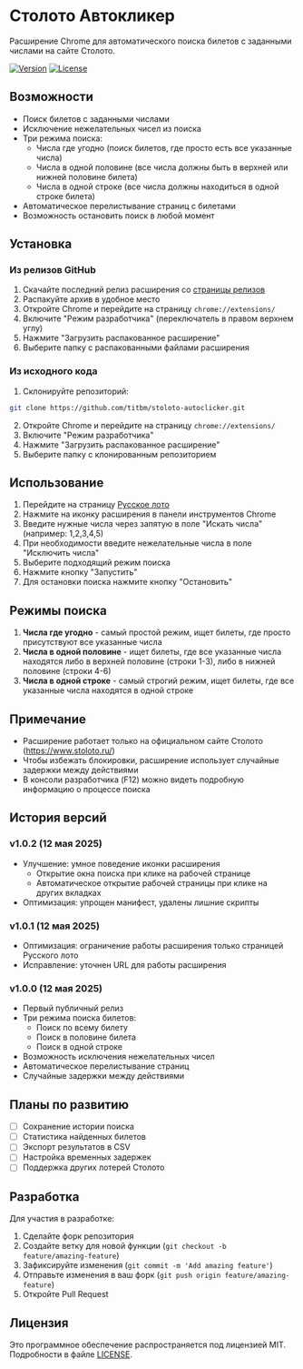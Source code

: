 # Столото Автокликер

Расширение Chrome для автоматического поиска билетов с заданными числами на сайте Столото.

[![Version](https://img.shields.io/badge/version-1.0.9-blue.svg)](https://github.com/titbm/stoloto-autoclicker/releases)
[![License](https://img.shields.io/badge/license-MIT-green.svg)](LICENSE)

## Возможности

- Поиск билетов с заданными числами
- Исключение нежелательных чисел из поиска
- Три режима поиска:
  - Числа где угодно (поиск билетов, где просто есть все указанные числа)
  - Числа в одной половине (все числа должны быть в верхней или нижней половине билета)
  - Числа в одной строке (все числа должны находиться в одной строке билета)
- Автоматическое перелистывание страниц с билетами
- Возможность остановить поиск в любой момент

## Установка

### Из релизов GitHub
1. Скачайте последний релиз расширения со [страницы релизов](https://github.com/titbm/stoloto-autoclicker/releases)
2. Распакуйте архив в удобное место
3. Откройте Chrome и перейдите на страницу `chrome://extensions/`
4. Включите "Режим разработчика" (переключатель в правом верхнем углу)
5. Нажмите "Загрузить распакованное расширение"
6. Выберите папку с распакованными файлами расширения

### Из исходного кода
1. Склонируйте репозиторий:
```bash
git clone https://github.com/titbm/stoloto-autoclicker.git
```
2. Откройте Chrome и перейдите на страницу `chrome://extensions/`
3. Включите "Режим разработчика"
4. Нажмите "Загрузить распакованное расширение"
5. Выберите папку с клонированным репозиторием

## Использование

1. Перейдите на страницу [Русское лото](https://www.stoloto.ru/ruslotto/game?viewType=favorite)
2. Нажмите на иконку расширения в панели инструментов Chrome
3. Введите нужные числа через запятую в поле "Искать числа" (например: 1,2,3,4,5)
4. При необходимости введите нежелательные числа в поле "Исключить числа"
5. Выберите подходящий режим поиска
6. Нажмите кнопку "Запустить"
7. Для остановки поиска нажмите кнопку "Остановить"

## Режимы поиска

1. **Числа где угодно** - самый простой режим, ищет билеты, где просто присутствуют все указанные числа
2. **Числа в одной половине** - ищет билеты, где все указанные числа находятся либо в верхней половине (строки 1-3), либо в нижней половине (строки 4-6)
3. **Числа в одной строке** - самый строгий режим, ищет билеты, где все указанные числа находятся в одной строке

## Примечание

- Расширение работает только на официальном сайте Столото (https://www.stoloto.ru/)
- Чтобы избежать блокировки, расширение использует случайные задержки между действиями
- В консоли разработчика (F12) можно видеть подробную информацию о процессе поиска

## История версий

### v1.0.2 (12 мая 2025)
- Улучшение: умное поведение иконки расширения
  - Открытие окна поиска при клике на рабочей странице
  - Автоматическое открытие рабочей страницы при клике на других вкладках
- Оптимизация: упрощен манифест, удалены лишние скрипты

### v1.0.1 (12 мая 2025)
- Оптимизация: ограничение работы расширения только страницей Русского лото
- Исправление: уточнен URL для работы расширения

### v1.0.0 (12 мая 2025)
- Первый публичный релиз
- Три режима поиска билетов:
  - Поиск по всему билету
  - Поиск в половине билета
  - Поиск в одной строке
- Возможность исключения нежелательных чисел
- Автоматическое перелистывание страниц
- Случайные задержки между действиями

## Планы по развитию

- [ ] Сохранение истории поиска
- [ ] Статистика найденных билетов
- [ ] Экспорт результатов в CSV
- [ ] Настройка временных задержек
- [ ] Поддержка других лотерей Столото

## Разработка

Для участия в разработке:
1. Сделайте форк репозитория
2. Создайте ветку для новой функции (`git checkout -b feature/amazing-feature`)
3. Зафиксируйте изменения (`git commit -m 'Add amazing feature'`)
4. Отправьте изменения в ваш форк (`git push origin feature/amazing-feature`)
5. Откройте Pull Request

## Лицензия

Это программное обеспечение распространяется под лицензией MIT. Подробности в файле [LICENSE](LICENSE).
